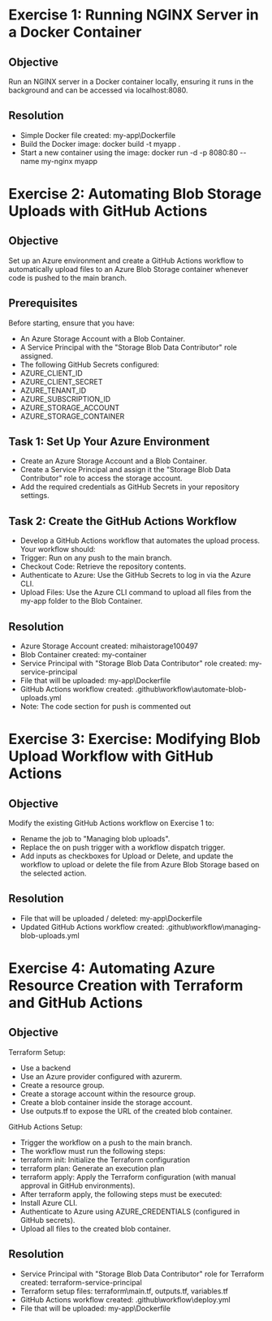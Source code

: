 # Exercise 1: Running NGINX Server in a Docker Container
## Objective
Run an NGINX server in a Docker container locally, ensuring it runs in the background and can be accessed via localhost:8080.

## Resolution
- Simple Docker file created: my-app\Dockerfile
- Build the Docker image: docker build -t myapp . 
- Start a new container using the image: docker run -d -p 8080:80 --name my-nginx myapp

# Exercise 2: Automating Blob Storage Uploads with GitHub Actions
## Objective
Set up an Azure environment and create a GitHub Actions workflow to automatically upload files to an Azure Blob Storage container whenever code is pushed to the main branch.

## Prerequisites
Before starting, ensure that you have:
- An Azure Storage Account with a Blob Container.
- A Service Principal with the "Storage Blob Data Contributor" role assigned.
- The following GitHub Secrets configured:
- AZURE_CLIENT_ID
- AZURE_CLIENT_SECRET
- AZURE_TENANT_ID
- AZURE_SUBSCRIPTION_ID
- AZURE_STORAGE_ACCOUNT
- AZURE_STORAGE_CONTAINER

## Task 1: Set Up Your Azure Environment
- Create an Azure Storage Account and a Blob Container.
- Create a Service Principal and assign it the "Storage Blob Data Contributor" role to access the storage account.
- Add the required credentials as GitHub Secrets in your repository settings.

## Task 2: Create the GitHub Actions Workflow
- Develop a GitHub Actions workflow that automates the upload process. Your workflow should:
- Trigger: Run on any push to the main branch.
- Checkout Code: Retrieve the repository contents.
- Authenticate to Azure: Use the GitHub Secrets to log in via the Azure CLI.
- Upload Files: Use the Azure CLI command to upload all files from the my-app folder to the Blob Container.

## Resolution
- Azure Storage Account created: mihaistorage100497
- Blob Container created: my-container
- Service Principal with "Storage Blob Data Contributor" role created: my-service-principal
- File that will be uploaded: my-app\Dockerfile
- GitHub Actions workflow created: .github\workflow\automate-blob-uploads.yml
- Note: The code section for push is commented out

# Exercise 3: Exercise: Modifying Blob Upload Workflow with GitHub Actions
## Objective
Modify the existing GitHub Actions workflow on Exercise 1 to:
- Rename the job to "Managing blob uploads".
- Replace the on push trigger with a workflow dispatch trigger.
- Add inputs as checkboxes for Upload or Delete, and update the workflow to upload or delete the file from Azure Blob Storage based on the selected action.

## Resolution
- File that will be uploaded / deleted: my-app\Dockerfile
- Updated GitHub Actions workflow created: .github\workflow\managing-blob-uploads.yml

# Exercise 4: Automating Azure Resource Creation with Terraform and GitHub Actions
## Objective
Terraform Setup:
- Use a backend
- Use an Azure provider configured with azurerm.
- Create a resource group.
- Create a storage account within the resource group.
- Create a blob container inside the storage account.
- Use outputs.tf to expose the URL of the created blob container.

GitHub Actions Setup:
- Trigger the workflow on a push to the main branch.
- The workflow must run the following steps: 
- terraform init: Initialize the Terraform configuration
- terraform plan: Generate an execution plan
- terraform apply: Apply the Terraform configuration (with manual approval in GitHub environments).
- After terraform apply, the following steps must be executed:
- Install Azure CLI.
- Authenticate to Azure using AZURE_CREDENTIALS (configured in GitHub secrets).
- Upload all files to the created blob container.

## Resolution
- Service Principal with "Storage Blob Data Contributor" role for Terraform created: terraform-service-principal
- Terraform setup files: terraform\main.tf, outputs.tf, variables.tf
- GitHub Actions workflow created: .github\workflow\deploy.yml
- File that will be uploaded: my-app\Dockerfile